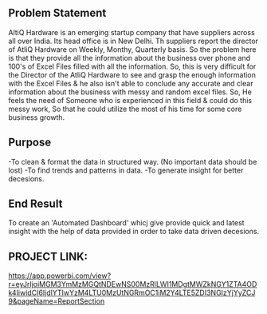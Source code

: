 ##  Problem Statement
AltiQ Hardware is an emerging startup company that have suppliers across all over India. Its head office is in New Delhi. Th suppliers report the director of AtliQ Hardware on Weekly, Monthy, Quarterly basis. So the problem here is that they provide all the information about the business over phone and 100's of Excel Files filled with all the information.
So, this is very difficult for the Director of the AtliQ Hardware to see and grasp the enough information with the Excel Files & he also isn't able to conclude any accurate and clear information about the business with messy and random excel files. 
So, He feels the need of Someone who is experienced in this field & could do this messy work, So that he could utilize the most of his time for some core business growth.

## Purpose
-To clean & format the data in structured way. (No important data should be lost)
-To find trends and patterns in data.
-To generate insight for better decesions.

## End Result
To create an 'Automated Dashboard' whicj give provide quick and latest insight with the help of data provided in order to take data driven decesions.

## PROJECT LINK:
https://app.powerbi.com/view?r=eyJrIjoiMGM3YmMzMGQtNDEwNS00MzRlLWI1MDgtMWZkNGY1ZTA4ODk4IiwidCI6IjdlYTIwYzM4LTU0MzUtNGRmOC1iM2Y4LTE5ZDI3NGIzYjYyZCJ9&pageName=ReportSection
